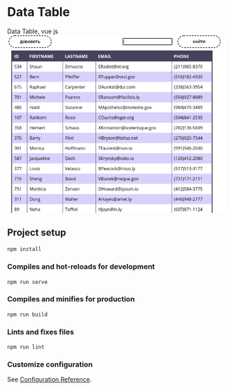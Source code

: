 # Data Table
Data Table, vue js
![alt text](https://github.com/Paklosha/dataTable/blob/main/public/Screenshot%20from%202021-06-19%2003-55-21.png)

## Project setup
```
npm install
```

### Compiles and hot-reloads for development
```
npm run serve
```

### Compiles and minifies for production
```
npm run build
```

### Lints and fixes files
```
npm run lint
```

### Customize configuration
See [Configuration Reference](https://cli.vuejs.org/config/).
